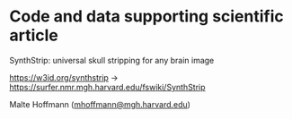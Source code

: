 # Code and data supporting scientific article

SynthStrip: universal skull stripping for any brain image

https://w3id.org/synthstrip -> https://surfer.nmr.mgh.harvard.edu/fswiki/SynthStrip

Malte Hoffmann (mhoffmann@mgh.harvard.edu)
